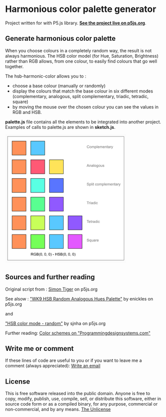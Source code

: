 # Harmonious color palette generator

Project written for with P5.js library.
**[See the project live on p5js.org](https://editor.p5js.org/zeredbox/full/0QXdu8-SU)**.

## Generate harmonious color palette
When you choose colours in a completely random way, the result is not always harmonious. The HSB color model (for Hue, Saturation, Brightness) rather than RGB allows, from one colour, to easily find colours that go well together.

The hsb-harmonic-color allows you to : 
- choose a base colour (manually or randomly)
- display the colours that match the base colour in six different modes (complementary, analogous, split complementary, triadic, tetradic, square)
- by moving the mouse over the chosen colour you can see the values in RGB and HSB.

**palette.js** file contains all the elements to be integrated into another project. Examples of calls to palette.js are shown in **sketch.js**.

![hsb harmonic color](/hsb-harmonic.png)

## Sources and further reading
Original script from : [Simon Tiger](https://editor.p5js.org/simontiger/sketches/MVVT1T01n) on p5js.org

See alsow : ["WK9 HSB Random Analogous Hues Palette"](https://editor.p5js.org/enickles/sketches/8Bpc7iBmY) by enickles on p5js.org

and

["HSB color mode - random"](https://editor.p5js.org/sjnha/sketches/r1GsiEBSW) by sjnha on p5js.org

Further reading: [Color schemes on "Programmingdesignsystems.com"](https://programmingdesignsystems.com/color/color-schemes/index.html#color-schemes-dV9Rf6L)

## Write me or comment
If these lines of code are useful to you or if you want to leave me a comment (always appreciated): [Write an email](https://linktr.ee/zeredbox)

## License
This is free software released into the public domain.
Anyone is free to copy, modify, publish, use, compile, sell, or distribute this software, either in source code form or as a compiled binary, for any purpose, commercial or non-commercial, and by any means.
[The Unlicense](https://unlicense.org)
